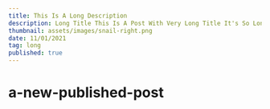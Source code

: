 ```yaml
---
title: This Is A Long Description
description: Long Title This Is A Post With Very Long Title It's So Long I Don't Know What To Say Long Title This Is A Post With Very Long Title It's So Long I Don't Know What To Say Long Title This Is A Post With Very Long Title It's So Long I Don't Know What To Say Long Title This Is A Post With Very Long Title It's So Long I Don't Know What To Say
thumbnail: assets/images/snail-right.png
date: 11/01/2021
tag: long
published: true
---
```


# a-new-published-post
